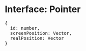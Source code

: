 # Interface: Pointer

<pre>
{
  id: number,
  screenPosition: <Ref to="../classes/vector">Vector</Ref>,
  realPosition: <Ref to="../classes/vector">Vector</Ref>
}
</pre>

<script setup>
import Ref from '../../../../../components/api/Ref.vue';
</script>
